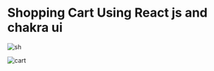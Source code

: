 # Shopping Cart Using React js and chakra ui

![sh](https://user-images.githubusercontent.com/80134393/151893951-b0b24952-522f-4060-9a94-7378a73a694c.png)

![cart](https://user-images.githubusercontent.com/80134393/151893961-1dc7f815-9df7-4414-bb21-077a9fe8378d.png)
